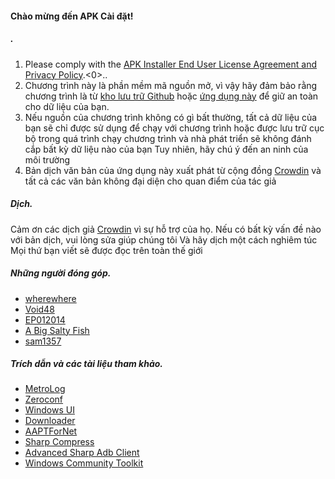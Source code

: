 #### Chào mừng đến APK Cài đặt!

##### .
1. Please comply with the [APK Installer End User License Agreement and Privacy Policy](https://github.com/Paving-Base/APK-Installer/blob/main/Privacy.md).<0>..
2. Chương trình này là phần mềm mã nguồn mở, vì vậy hãy đảm bảo rằng chương trình là từ [kho lưu trữ Github](https://github.com/Paving-Base/APK-Installer) hoặc [ứng dụng này](https://www.microsoft.com/store/apps/9P2JFQ43FPPG) để giữ an toàn cho dữ liệu của bạn.
3. Nếu nguồn của chương trình không có gì bất thường, tất cả dữ liệu của bạn sẽ chỉ được sử dụng để chạy với chương trình hoặc được lưu trữ cục bộ trong quá trình chạy chương trình và nhà phát triển sẽ không đánh cắp bất kỳ dữ liệu nào của bạn Tuy nhiên, hãy chú ý đến an ninh của môi trường
4. Bản dịch văn bản của ứng dụng này xuất phát từ cộng đồng [Crowdin](https://crowdin.com/project/APKInstaller "Crowdin") và tất cả các văn bản không đại diện cho quan điểm của tác giả

##### Dịch.
Cảm ơn các dịch giả [Crowdin](https://crowdin.com/project/APKInstaller "Crowdin") vì sự hỗ trợ của họ. Nếu có bất kỳ vấn đề nào với bản dịch, vui lòng sửa giúp chúng tôi Và hãy dịch một cách nghiêm túc Mọi thứ bạn viết sẽ được đọc trên toàn thế giới

##### Những người đóng góp.
- [wherewhere](https://github.com/wherewhere)
- [Void48](https://github.com/Void48)
- [EP012014](https://github.com/EP012014)
- [A Big Salty Fish](https://github.com/bigsaltyfishes)
- [sam1357](https://github.com/sam1357)

##### Trích dẫn và các tài liệu tham khảo.
- [MetroLog](https://github.com/roubachof/MetroLog "MetroLog")
- [Zeroconf](https://github.com/novotnyllc/Zeroconf "Zeroconf")
- [Windows UI](https://github.com/microsoft/microsoft-ui-xaml "Windows UI")
- [Downloader](https://github.com/bezzad/Downloader "Downloader")
- [AAPTForNet](https://github.com/canheo136/QuickLook.Plugin.ApkViewer "AAPTForNet")
- [Sharp Compress](https://github.com/adamhathcock/sharpcompress "Sharp Compress")
- [Advanced Sharp Adb Client](https://github.com/yungd1plomat/AdvancedSharpAdbClient "Advanced Sharp Adb Client")
- [Windows Community Toolkit](https://github.com/CommunityToolkit/WindowsCommunityToolkit "Windows Community Toolkit")